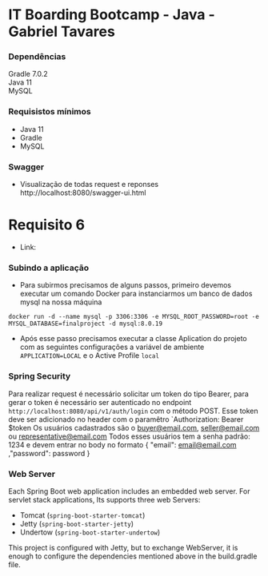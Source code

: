 # IT Boarding Bootcamp - Java - Gabriel Tavares

### Dependências 

Gradle 7.0.2 </br>
Java 11 </br>
MySQL

### Requisistos mínimos
- Java 11
- Gradle
- MySQL

### Swagger 
- Visualização de todas request e reponses http://localhost:8080/swagger-ui.html

# Requisito 6

- Link: 

### Subindo a aplicação
- Para subirmos precisamos de alguns passos, primeiro devemos executar um comando Docker para instanciarmos um banco de dados mysql na nossa máquina

`docker run -d --name mysql -p 3306:3306 -e MYSQL_ROOT_PASSWORD=root -e MYSQL_DATABASE=finalproject -d mysql:8.0.19`

- Após esse passo precisamos executar a classe Aplication do projeto com as seguintes configurações a variável de ambiente `APPLICATION=LOCAL` e o Active Profile `local`

### Spring Security
Para realizar request é necessário solicitar um token do tipo Bearer, para gerar o token é necessário ser autenticado no
endpoint `http://localhost:8080/api/v1/auth/login` com o método POST. Esse token deve ser adicionado no header com o paramêtro `Authorization: Bearer $token Os usuários cadastrados são o buyer@email.com, seller@email.com ou representative@email.com Todos esses usuários tem a senha padrão: 1234 e devem entrar no body no formato 
{ "email": email@email.com ,"password": password } 

### Web Server

Each Spring Boot web application includes an embedded web server. For servlet stack applications, Its supports three web Servers:
  * Tomcat (`spring-boot-starter-tomcat`)
  * Jetty (`spring-boot-starter-jetty`)
  * Undertow (`spring-boot-starter-undertow`)

This project is configured with Jetty, but to exchange WebServer, it is enough to configure the dependencies mentioned above in the build.gradle file.

